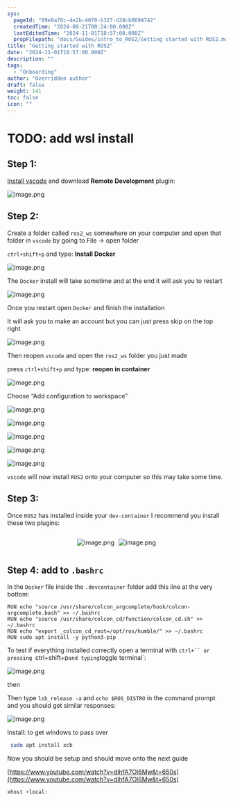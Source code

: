 ```yaml
---
sys:
  pageId: "89e0a78c-4e2b-4070-b327-d28cb0694742"
  createdTime: "2024-08-21T00:24:00.000Z"
  lastEditedTime: "2024-11-01T18:57:00.000Z"
  propFilepath: "docs/Guides/intro_to_ROS2/Getting started with ROS2.md"
title: "Getting started with ROS2"
date: "2024-11-01T18:57:00.000Z"
description: ""
tags:
  - "Onboarding"
author: "Overridden author"
draft: false
weight: 141
toc: false
icon: ""
---
```


# TODO: add wsl install

## Step 1:

[Install vscode](https://code.visualstudio.com/download) and download **Remote Development** plugin:

![image.png](https://prod-files-secure.s3.us-west-2.amazonaws.com/d518164a-d88e-44d1-a4ee-3adb3bd8bce0/efb52993-1881-4a40-b95e-6f020334f022/image.png?X-Amz-Algorithm=AWS4-HMAC-SHA256&X-Amz-Content-Sha256=UNSIGNED-PAYLOAD&X-Amz-Credential=ASIAZI2LB4665ZLLUPID%2F20250217%2Fus-west-2%2Fs3%2Faws4_request&X-Amz-Date=20250217T021222Z&X-Amz-Expires=3600&X-Amz-Security-Token=IQoJb3JpZ2luX2VjEEEaCXVzLXdlc3QtMiJIMEYCIQCr0jSUH6tnjkqknQoMGkn9eKEPmZmlwqDfeEImFONtmQIhAKFGOARtgAYXrt7vK9Q7GBhBtfKHWyKuEyv6XiAj0FZbKv8DCGoQABoMNjM3NDIzMTgzODA1Igw%2FeP41umdmXEw271kq3AOsl1sRtLchig3xEY9sCM6fhKG947JKNGxy8z7GG111ARBy9BZBeOmBGJSYxv79TjjHz3sRNDiglYhjLF2RAvaO1tCTcgBjySqtPbGtvM%2FRGKB5%2FjM2tkqe30NET%2F178oBGOsg7OJXXA3NlEohfqSutR%2FDaGkU3%2Bfpz6fzDQwcrfu3yNnupE%2BmT3i%2Ff4mlF30fexz3gNFvX%2F6qq6OnxmPDHOSk35HHvkk9YnkaxDLGqmnhccfQsOWNbCi%2F%2BRD86335XpZjOBCnG5odzjyhyd6ZID%2BjQlUSPjLTnZU%2FpvcwgFm5aT8E%2FrjEmwM34VQElDLY%2FPPu46u1dYcWamJh6fIu7%2BimZarAGqOOdxel0KVZ3ITH6oSeuh9%2FCYiX3odbA5qeTJlCtu9mefWwjH%2Fc8Xm5kBv3bJKA8IwAReHRECZeKzwaf3FrELKjrUpOjtvZocrpdM0ZztWxGBvWwFvfHqtE9YNPV6YL1TumETak%2Bh9DvplFRKc7JYWqzgDMEW2gfbNiSZTo5S6N45qjg3wbDr50SRkunCBDRo44egr8jWom9N2OkJ0DeQdEbONMlKukkFBAOW9NxortwybnWcT1iU1y8mZGuIjsLynjGRWJdjm9xiRTEx7xX%2FPYb0SkxKTCom8q9BjqkAQLgDStV827fGTLWIS6Fi7z7%2BbisEK9nsvYkKF6WmrG%2BuibpMNLY%2F6M7IgExRq1FYO12A1JAIeYcA73KeXUFzB%2BRUiDscjt%2FPCUXmVxPnH9b0u2qQpDpghdPlSiSuzEdCTASaBJtKCoG7d3Q%2BPHVC6YUXiSjHWDXkmpj9UuPKotm2IUiGTj1rzxdO1IJBbFwipczB0UH4opmGNsrmAPrMtqGhclS&X-Amz-Signature=581ff9af5ce05f1f6f5c05db707883fffac7dde23bf5088c33f157f0a873dbb3&X-Amz-SignedHeaders=host&x-id=GetObject)

## Step 2:

Create a folder called `ros2_ws` somewhere on your computer and open that folder in `vscode` by going to File → open folder 

`ctrl+shift+p` and type: **Install Docker**

![image.png](https://prod-files-secure.s3.us-west-2.amazonaws.com/d518164a-d88e-44d1-a4ee-3adb3bd8bce0/2269dc0e-1cd5-47ff-bceb-c04ad9b2eab0/image.png?X-Amz-Algorithm=AWS4-HMAC-SHA256&X-Amz-Content-Sha256=UNSIGNED-PAYLOAD&X-Amz-Credential=ASIAZI2LB4665ZLLUPID%2F20250217%2Fus-west-2%2Fs3%2Faws4_request&X-Amz-Date=20250217T021222Z&X-Amz-Expires=3600&X-Amz-Security-Token=IQoJb3JpZ2luX2VjEEEaCXVzLXdlc3QtMiJIMEYCIQCr0jSUH6tnjkqknQoMGkn9eKEPmZmlwqDfeEImFONtmQIhAKFGOARtgAYXrt7vK9Q7GBhBtfKHWyKuEyv6XiAj0FZbKv8DCGoQABoMNjM3NDIzMTgzODA1Igw%2FeP41umdmXEw271kq3AOsl1sRtLchig3xEY9sCM6fhKG947JKNGxy8z7GG111ARBy9BZBeOmBGJSYxv79TjjHz3sRNDiglYhjLF2RAvaO1tCTcgBjySqtPbGtvM%2FRGKB5%2FjM2tkqe30NET%2F178oBGOsg7OJXXA3NlEohfqSutR%2FDaGkU3%2Bfpz6fzDQwcrfu3yNnupE%2BmT3i%2Ff4mlF30fexz3gNFvX%2F6qq6OnxmPDHOSk35HHvkk9YnkaxDLGqmnhccfQsOWNbCi%2F%2BRD86335XpZjOBCnG5odzjyhyd6ZID%2BjQlUSPjLTnZU%2FpvcwgFm5aT8E%2FrjEmwM34VQElDLY%2FPPu46u1dYcWamJh6fIu7%2BimZarAGqOOdxel0KVZ3ITH6oSeuh9%2FCYiX3odbA5qeTJlCtu9mefWwjH%2Fc8Xm5kBv3bJKA8IwAReHRECZeKzwaf3FrELKjrUpOjtvZocrpdM0ZztWxGBvWwFvfHqtE9YNPV6YL1TumETak%2Bh9DvplFRKc7JYWqzgDMEW2gfbNiSZTo5S6N45qjg3wbDr50SRkunCBDRo44egr8jWom9N2OkJ0DeQdEbONMlKukkFBAOW9NxortwybnWcT1iU1y8mZGuIjsLynjGRWJdjm9xiRTEx7xX%2FPYb0SkxKTCom8q9BjqkAQLgDStV827fGTLWIS6Fi7z7%2BbisEK9nsvYkKF6WmrG%2BuibpMNLY%2F6M7IgExRq1FYO12A1JAIeYcA73KeXUFzB%2BRUiDscjt%2FPCUXmVxPnH9b0u2qQpDpghdPlSiSuzEdCTASaBJtKCoG7d3Q%2BPHVC6YUXiSjHWDXkmpj9UuPKotm2IUiGTj1rzxdO1IJBbFwipczB0UH4opmGNsrmAPrMtqGhclS&X-Amz-Signature=32ecec9e8f31494c4ef750aa54fe629a62f0eaf35808cc83236339cace9bd154&X-Amz-SignedHeaders=host&x-id=GetObject)

The `Docker` install will take sometime and at the end it will ask you to restart

![image.png](https://prod-files-secure.s3.us-west-2.amazonaws.com/d518164a-d88e-44d1-a4ee-3adb3bd8bce0/ed233f78-be33-4b1f-b89c-9c346c0e961e/image.png?X-Amz-Algorithm=AWS4-HMAC-SHA256&X-Amz-Content-Sha256=UNSIGNED-PAYLOAD&X-Amz-Credential=ASIAZI2LB4665ZLLUPID%2F20250217%2Fus-west-2%2Fs3%2Faws4_request&X-Amz-Date=20250217T021222Z&X-Amz-Expires=3600&X-Amz-Security-Token=IQoJb3JpZ2luX2VjEEEaCXVzLXdlc3QtMiJIMEYCIQCr0jSUH6tnjkqknQoMGkn9eKEPmZmlwqDfeEImFONtmQIhAKFGOARtgAYXrt7vK9Q7GBhBtfKHWyKuEyv6XiAj0FZbKv8DCGoQABoMNjM3NDIzMTgzODA1Igw%2FeP41umdmXEw271kq3AOsl1sRtLchig3xEY9sCM6fhKG947JKNGxy8z7GG111ARBy9BZBeOmBGJSYxv79TjjHz3sRNDiglYhjLF2RAvaO1tCTcgBjySqtPbGtvM%2FRGKB5%2FjM2tkqe30NET%2F178oBGOsg7OJXXA3NlEohfqSutR%2FDaGkU3%2Bfpz6fzDQwcrfu3yNnupE%2BmT3i%2Ff4mlF30fexz3gNFvX%2F6qq6OnxmPDHOSk35HHvkk9YnkaxDLGqmnhccfQsOWNbCi%2F%2BRD86335XpZjOBCnG5odzjyhyd6ZID%2BjQlUSPjLTnZU%2FpvcwgFm5aT8E%2FrjEmwM34VQElDLY%2FPPu46u1dYcWamJh6fIu7%2BimZarAGqOOdxel0KVZ3ITH6oSeuh9%2FCYiX3odbA5qeTJlCtu9mefWwjH%2Fc8Xm5kBv3bJKA8IwAReHRECZeKzwaf3FrELKjrUpOjtvZocrpdM0ZztWxGBvWwFvfHqtE9YNPV6YL1TumETak%2Bh9DvplFRKc7JYWqzgDMEW2gfbNiSZTo5S6N45qjg3wbDr50SRkunCBDRo44egr8jWom9N2OkJ0DeQdEbONMlKukkFBAOW9NxortwybnWcT1iU1y8mZGuIjsLynjGRWJdjm9xiRTEx7xX%2FPYb0SkxKTCom8q9BjqkAQLgDStV827fGTLWIS6Fi7z7%2BbisEK9nsvYkKF6WmrG%2BuibpMNLY%2F6M7IgExRq1FYO12A1JAIeYcA73KeXUFzB%2BRUiDscjt%2FPCUXmVxPnH9b0u2qQpDpghdPlSiSuzEdCTASaBJtKCoG7d3Q%2BPHVC6YUXiSjHWDXkmpj9UuPKotm2IUiGTj1rzxdO1IJBbFwipczB0UH4opmGNsrmAPrMtqGhclS&X-Amz-Signature=dae91173912b9682f90f4c786755a01228bfb883f0fade3abd2f948f5b90f447&X-Amz-SignedHeaders=host&x-id=GetObject)

Once you restart open `Docker` and finish the installation

It will ask you to make an account but you can just press skip on the top right

![image.png](https://prod-files-secure.s3.us-west-2.amazonaws.com/d518164a-d88e-44d1-a4ee-3adb3bd8bce0/21010ad9-1659-4fd9-9f59-9932a09b2a3d/image.png?X-Amz-Algorithm=AWS4-HMAC-SHA256&X-Amz-Content-Sha256=UNSIGNED-PAYLOAD&X-Amz-Credential=ASIAZI2LB4665ZLLUPID%2F20250217%2Fus-west-2%2Fs3%2Faws4_request&X-Amz-Date=20250217T021222Z&X-Amz-Expires=3600&X-Amz-Security-Token=IQoJb3JpZ2luX2VjEEEaCXVzLXdlc3QtMiJIMEYCIQCr0jSUH6tnjkqknQoMGkn9eKEPmZmlwqDfeEImFONtmQIhAKFGOARtgAYXrt7vK9Q7GBhBtfKHWyKuEyv6XiAj0FZbKv8DCGoQABoMNjM3NDIzMTgzODA1Igw%2FeP41umdmXEw271kq3AOsl1sRtLchig3xEY9sCM6fhKG947JKNGxy8z7GG111ARBy9BZBeOmBGJSYxv79TjjHz3sRNDiglYhjLF2RAvaO1tCTcgBjySqtPbGtvM%2FRGKB5%2FjM2tkqe30NET%2F178oBGOsg7OJXXA3NlEohfqSutR%2FDaGkU3%2Bfpz6fzDQwcrfu3yNnupE%2BmT3i%2Ff4mlF30fexz3gNFvX%2F6qq6OnxmPDHOSk35HHvkk9YnkaxDLGqmnhccfQsOWNbCi%2F%2BRD86335XpZjOBCnG5odzjyhyd6ZID%2BjQlUSPjLTnZU%2FpvcwgFm5aT8E%2FrjEmwM34VQElDLY%2FPPu46u1dYcWamJh6fIu7%2BimZarAGqOOdxel0KVZ3ITH6oSeuh9%2FCYiX3odbA5qeTJlCtu9mefWwjH%2Fc8Xm5kBv3bJKA8IwAReHRECZeKzwaf3FrELKjrUpOjtvZocrpdM0ZztWxGBvWwFvfHqtE9YNPV6YL1TumETak%2Bh9DvplFRKc7JYWqzgDMEW2gfbNiSZTo5S6N45qjg3wbDr50SRkunCBDRo44egr8jWom9N2OkJ0DeQdEbONMlKukkFBAOW9NxortwybnWcT1iU1y8mZGuIjsLynjGRWJdjm9xiRTEx7xX%2FPYb0SkxKTCom8q9BjqkAQLgDStV827fGTLWIS6Fi7z7%2BbisEK9nsvYkKF6WmrG%2BuibpMNLY%2F6M7IgExRq1FYO12A1JAIeYcA73KeXUFzB%2BRUiDscjt%2FPCUXmVxPnH9b0u2qQpDpghdPlSiSuzEdCTASaBJtKCoG7d3Q%2BPHVC6YUXiSjHWDXkmpj9UuPKotm2IUiGTj1rzxdO1IJBbFwipczB0UH4opmGNsrmAPrMtqGhclS&X-Amz-Signature=6afa69bc001b1bd42653d7abcb56e0cd566bded8b08fee305ef26915c1f8b6f6&X-Amz-SignedHeaders=host&x-id=GetObject)

Then reopen `vscode` and open the `ros2_ws` folder you just made

press `ctrl+shift+p` and type: **reopen in container**

![image.png](https://prod-files-secure.s3.us-west-2.amazonaws.com/d518164a-d88e-44d1-a4ee-3adb3bd8bce0/4e93b8c2-41ad-488c-8095-c74205196118/image.png?X-Amz-Algorithm=AWS4-HMAC-SHA256&X-Amz-Content-Sha256=UNSIGNED-PAYLOAD&X-Amz-Credential=ASIAZI2LB4665ZLLUPID%2F20250217%2Fus-west-2%2Fs3%2Faws4_request&X-Amz-Date=20250217T021222Z&X-Amz-Expires=3600&X-Amz-Security-Token=IQoJb3JpZ2luX2VjEEEaCXVzLXdlc3QtMiJIMEYCIQCr0jSUH6tnjkqknQoMGkn9eKEPmZmlwqDfeEImFONtmQIhAKFGOARtgAYXrt7vK9Q7GBhBtfKHWyKuEyv6XiAj0FZbKv8DCGoQABoMNjM3NDIzMTgzODA1Igw%2FeP41umdmXEw271kq3AOsl1sRtLchig3xEY9sCM6fhKG947JKNGxy8z7GG111ARBy9BZBeOmBGJSYxv79TjjHz3sRNDiglYhjLF2RAvaO1tCTcgBjySqtPbGtvM%2FRGKB5%2FjM2tkqe30NET%2F178oBGOsg7OJXXA3NlEohfqSutR%2FDaGkU3%2Bfpz6fzDQwcrfu3yNnupE%2BmT3i%2Ff4mlF30fexz3gNFvX%2F6qq6OnxmPDHOSk35HHvkk9YnkaxDLGqmnhccfQsOWNbCi%2F%2BRD86335XpZjOBCnG5odzjyhyd6ZID%2BjQlUSPjLTnZU%2FpvcwgFm5aT8E%2FrjEmwM34VQElDLY%2FPPu46u1dYcWamJh6fIu7%2BimZarAGqOOdxel0KVZ3ITH6oSeuh9%2FCYiX3odbA5qeTJlCtu9mefWwjH%2Fc8Xm5kBv3bJKA8IwAReHRECZeKzwaf3FrELKjrUpOjtvZocrpdM0ZztWxGBvWwFvfHqtE9YNPV6YL1TumETak%2Bh9DvplFRKc7JYWqzgDMEW2gfbNiSZTo5S6N45qjg3wbDr50SRkunCBDRo44egr8jWom9N2OkJ0DeQdEbONMlKukkFBAOW9NxortwybnWcT1iU1y8mZGuIjsLynjGRWJdjm9xiRTEx7xX%2FPYb0SkxKTCom8q9BjqkAQLgDStV827fGTLWIS6Fi7z7%2BbisEK9nsvYkKF6WmrG%2BuibpMNLY%2F6M7IgExRq1FYO12A1JAIeYcA73KeXUFzB%2BRUiDscjt%2FPCUXmVxPnH9b0u2qQpDpghdPlSiSuzEdCTASaBJtKCoG7d3Q%2BPHVC6YUXiSjHWDXkmpj9UuPKotm2IUiGTj1rzxdO1IJBbFwipczB0UH4opmGNsrmAPrMtqGhclS&X-Amz-Signature=ee3230d753a37cd9c0bbe938454091613374f6c0c2ab313028bf4dcca2ef2070&X-Amz-SignedHeaders=host&x-id=GetObject)

Choose “Add configuration to workspace”

![image.png](https://prod-files-secure.s3.us-west-2.amazonaws.com/d518164a-d88e-44d1-a4ee-3adb3bd8bce0/9560b282-5060-4989-ba37-97e7b2c22476/image.png?X-Amz-Algorithm=AWS4-HMAC-SHA256&X-Amz-Content-Sha256=UNSIGNED-PAYLOAD&X-Amz-Credential=ASIAZI2LB4665ZLLUPID%2F20250217%2Fus-west-2%2Fs3%2Faws4_request&X-Amz-Date=20250217T021222Z&X-Amz-Expires=3600&X-Amz-Security-Token=IQoJb3JpZ2luX2VjEEEaCXVzLXdlc3QtMiJIMEYCIQCr0jSUH6tnjkqknQoMGkn9eKEPmZmlwqDfeEImFONtmQIhAKFGOARtgAYXrt7vK9Q7GBhBtfKHWyKuEyv6XiAj0FZbKv8DCGoQABoMNjM3NDIzMTgzODA1Igw%2FeP41umdmXEw271kq3AOsl1sRtLchig3xEY9sCM6fhKG947JKNGxy8z7GG111ARBy9BZBeOmBGJSYxv79TjjHz3sRNDiglYhjLF2RAvaO1tCTcgBjySqtPbGtvM%2FRGKB5%2FjM2tkqe30NET%2F178oBGOsg7OJXXA3NlEohfqSutR%2FDaGkU3%2Bfpz6fzDQwcrfu3yNnupE%2BmT3i%2Ff4mlF30fexz3gNFvX%2F6qq6OnxmPDHOSk35HHvkk9YnkaxDLGqmnhccfQsOWNbCi%2F%2BRD86335XpZjOBCnG5odzjyhyd6ZID%2BjQlUSPjLTnZU%2FpvcwgFm5aT8E%2FrjEmwM34VQElDLY%2FPPu46u1dYcWamJh6fIu7%2BimZarAGqOOdxel0KVZ3ITH6oSeuh9%2FCYiX3odbA5qeTJlCtu9mefWwjH%2Fc8Xm5kBv3bJKA8IwAReHRECZeKzwaf3FrELKjrUpOjtvZocrpdM0ZztWxGBvWwFvfHqtE9YNPV6YL1TumETak%2Bh9DvplFRKc7JYWqzgDMEW2gfbNiSZTo5S6N45qjg3wbDr50SRkunCBDRo44egr8jWom9N2OkJ0DeQdEbONMlKukkFBAOW9NxortwybnWcT1iU1y8mZGuIjsLynjGRWJdjm9xiRTEx7xX%2FPYb0SkxKTCom8q9BjqkAQLgDStV827fGTLWIS6Fi7z7%2BbisEK9nsvYkKF6WmrG%2BuibpMNLY%2F6M7IgExRq1FYO12A1JAIeYcA73KeXUFzB%2BRUiDscjt%2FPCUXmVxPnH9b0u2qQpDpghdPlSiSuzEdCTASaBJtKCoG7d3Q%2BPHVC6YUXiSjHWDXkmpj9UuPKotm2IUiGTj1rzxdO1IJBbFwipczB0UH4opmGNsrmAPrMtqGhclS&X-Amz-Signature=1efb27248c86c1bac3a1a762984a5722151bada3b7fea15f8d4c53be4cf759fc&X-Amz-SignedHeaders=host&x-id=GetObject)

![image.png](https://prod-files-secure.s3.us-west-2.amazonaws.com/d518164a-d88e-44d1-a4ee-3adb3bd8bce0/2ee63f81-886b-48e8-a553-dc6e5eac99e4/image.png?X-Amz-Algorithm=AWS4-HMAC-SHA256&X-Amz-Content-Sha256=UNSIGNED-PAYLOAD&X-Amz-Credential=ASIAZI2LB4665ZLLUPID%2F20250217%2Fus-west-2%2Fs3%2Faws4_request&X-Amz-Date=20250217T021222Z&X-Amz-Expires=3600&X-Amz-Security-Token=IQoJb3JpZ2luX2VjEEEaCXVzLXdlc3QtMiJIMEYCIQCr0jSUH6tnjkqknQoMGkn9eKEPmZmlwqDfeEImFONtmQIhAKFGOARtgAYXrt7vK9Q7GBhBtfKHWyKuEyv6XiAj0FZbKv8DCGoQABoMNjM3NDIzMTgzODA1Igw%2FeP41umdmXEw271kq3AOsl1sRtLchig3xEY9sCM6fhKG947JKNGxy8z7GG111ARBy9BZBeOmBGJSYxv79TjjHz3sRNDiglYhjLF2RAvaO1tCTcgBjySqtPbGtvM%2FRGKB5%2FjM2tkqe30NET%2F178oBGOsg7OJXXA3NlEohfqSutR%2FDaGkU3%2Bfpz6fzDQwcrfu3yNnupE%2BmT3i%2Ff4mlF30fexz3gNFvX%2F6qq6OnxmPDHOSk35HHvkk9YnkaxDLGqmnhccfQsOWNbCi%2F%2BRD86335XpZjOBCnG5odzjyhyd6ZID%2BjQlUSPjLTnZU%2FpvcwgFm5aT8E%2FrjEmwM34VQElDLY%2FPPu46u1dYcWamJh6fIu7%2BimZarAGqOOdxel0KVZ3ITH6oSeuh9%2FCYiX3odbA5qeTJlCtu9mefWwjH%2Fc8Xm5kBv3bJKA8IwAReHRECZeKzwaf3FrELKjrUpOjtvZocrpdM0ZztWxGBvWwFvfHqtE9YNPV6YL1TumETak%2Bh9DvplFRKc7JYWqzgDMEW2gfbNiSZTo5S6N45qjg3wbDr50SRkunCBDRo44egr8jWom9N2OkJ0DeQdEbONMlKukkFBAOW9NxortwybnWcT1iU1y8mZGuIjsLynjGRWJdjm9xiRTEx7xX%2FPYb0SkxKTCom8q9BjqkAQLgDStV827fGTLWIS6Fi7z7%2BbisEK9nsvYkKF6WmrG%2BuibpMNLY%2F6M7IgExRq1FYO12A1JAIeYcA73KeXUFzB%2BRUiDscjt%2FPCUXmVxPnH9b0u2qQpDpghdPlSiSuzEdCTASaBJtKCoG7d3Q%2BPHVC6YUXiSjHWDXkmpj9UuPKotm2IUiGTj1rzxdO1IJBbFwipczB0UH4opmGNsrmAPrMtqGhclS&X-Amz-Signature=aebe74920a370d4d71c1579cf973996506ca7b34a8054a976878cb21a4b7c3bc&X-Amz-SignedHeaders=host&x-id=GetObject)

![image.png](https://prod-files-secure.s3.us-west-2.amazonaws.com/d518164a-d88e-44d1-a4ee-3adb3bd8bce0/ae1580b2-b048-407e-aed9-b584224a7a04/image.png?X-Amz-Algorithm=AWS4-HMAC-SHA256&X-Amz-Content-Sha256=UNSIGNED-PAYLOAD&X-Amz-Credential=ASIAZI2LB4665ZLLUPID%2F20250217%2Fus-west-2%2Fs3%2Faws4_request&X-Amz-Date=20250217T021222Z&X-Amz-Expires=3600&X-Amz-Security-Token=IQoJb3JpZ2luX2VjEEEaCXVzLXdlc3QtMiJIMEYCIQCr0jSUH6tnjkqknQoMGkn9eKEPmZmlwqDfeEImFONtmQIhAKFGOARtgAYXrt7vK9Q7GBhBtfKHWyKuEyv6XiAj0FZbKv8DCGoQABoMNjM3NDIzMTgzODA1Igw%2FeP41umdmXEw271kq3AOsl1sRtLchig3xEY9sCM6fhKG947JKNGxy8z7GG111ARBy9BZBeOmBGJSYxv79TjjHz3sRNDiglYhjLF2RAvaO1tCTcgBjySqtPbGtvM%2FRGKB5%2FjM2tkqe30NET%2F178oBGOsg7OJXXA3NlEohfqSutR%2FDaGkU3%2Bfpz6fzDQwcrfu3yNnupE%2BmT3i%2Ff4mlF30fexz3gNFvX%2F6qq6OnxmPDHOSk35HHvkk9YnkaxDLGqmnhccfQsOWNbCi%2F%2BRD86335XpZjOBCnG5odzjyhyd6ZID%2BjQlUSPjLTnZU%2FpvcwgFm5aT8E%2FrjEmwM34VQElDLY%2FPPu46u1dYcWamJh6fIu7%2BimZarAGqOOdxel0KVZ3ITH6oSeuh9%2FCYiX3odbA5qeTJlCtu9mefWwjH%2Fc8Xm5kBv3bJKA8IwAReHRECZeKzwaf3FrELKjrUpOjtvZocrpdM0ZztWxGBvWwFvfHqtE9YNPV6YL1TumETak%2Bh9DvplFRKc7JYWqzgDMEW2gfbNiSZTo5S6N45qjg3wbDr50SRkunCBDRo44egr8jWom9N2OkJ0DeQdEbONMlKukkFBAOW9NxortwybnWcT1iU1y8mZGuIjsLynjGRWJdjm9xiRTEx7xX%2FPYb0SkxKTCom8q9BjqkAQLgDStV827fGTLWIS6Fi7z7%2BbisEK9nsvYkKF6WmrG%2BuibpMNLY%2F6M7IgExRq1FYO12A1JAIeYcA73KeXUFzB%2BRUiDscjt%2FPCUXmVxPnH9b0u2qQpDpghdPlSiSuzEdCTASaBJtKCoG7d3Q%2BPHVC6YUXiSjHWDXkmpj9UuPKotm2IUiGTj1rzxdO1IJBbFwipczB0UH4opmGNsrmAPrMtqGhclS&X-Amz-Signature=854f45d4d55817ed673c91ce970298ebf63ec12717152f6768ada25e87df1de8&X-Amz-SignedHeaders=host&x-id=GetObject)

![image.png](https://prod-files-secure.s3.us-west-2.amazonaws.com/d518164a-d88e-44d1-a4ee-3adb3bd8bce0/53255b28-f75e-430f-b9e3-c0ac8577e42b/image.png?X-Amz-Algorithm=AWS4-HMAC-SHA256&X-Amz-Content-Sha256=UNSIGNED-PAYLOAD&X-Amz-Credential=ASIAZI2LB4665ZLLUPID%2F20250217%2Fus-west-2%2Fs3%2Faws4_request&X-Amz-Date=20250217T021222Z&X-Amz-Expires=3600&X-Amz-Security-Token=IQoJb3JpZ2luX2VjEEEaCXVzLXdlc3QtMiJIMEYCIQCr0jSUH6tnjkqknQoMGkn9eKEPmZmlwqDfeEImFONtmQIhAKFGOARtgAYXrt7vK9Q7GBhBtfKHWyKuEyv6XiAj0FZbKv8DCGoQABoMNjM3NDIzMTgzODA1Igw%2FeP41umdmXEw271kq3AOsl1sRtLchig3xEY9sCM6fhKG947JKNGxy8z7GG111ARBy9BZBeOmBGJSYxv79TjjHz3sRNDiglYhjLF2RAvaO1tCTcgBjySqtPbGtvM%2FRGKB5%2FjM2tkqe30NET%2F178oBGOsg7OJXXA3NlEohfqSutR%2FDaGkU3%2Bfpz6fzDQwcrfu3yNnupE%2BmT3i%2Ff4mlF30fexz3gNFvX%2F6qq6OnxmPDHOSk35HHvkk9YnkaxDLGqmnhccfQsOWNbCi%2F%2BRD86335XpZjOBCnG5odzjyhyd6ZID%2BjQlUSPjLTnZU%2FpvcwgFm5aT8E%2FrjEmwM34VQElDLY%2FPPu46u1dYcWamJh6fIu7%2BimZarAGqOOdxel0KVZ3ITH6oSeuh9%2FCYiX3odbA5qeTJlCtu9mefWwjH%2Fc8Xm5kBv3bJKA8IwAReHRECZeKzwaf3FrELKjrUpOjtvZocrpdM0ZztWxGBvWwFvfHqtE9YNPV6YL1TumETak%2Bh9DvplFRKc7JYWqzgDMEW2gfbNiSZTo5S6N45qjg3wbDr50SRkunCBDRo44egr8jWom9N2OkJ0DeQdEbONMlKukkFBAOW9NxortwybnWcT1iU1y8mZGuIjsLynjGRWJdjm9xiRTEx7xX%2FPYb0SkxKTCom8q9BjqkAQLgDStV827fGTLWIS6Fi7z7%2BbisEK9nsvYkKF6WmrG%2BuibpMNLY%2F6M7IgExRq1FYO12A1JAIeYcA73KeXUFzB%2BRUiDscjt%2FPCUXmVxPnH9b0u2qQpDpghdPlSiSuzEdCTASaBJtKCoG7d3Q%2BPHVC6YUXiSjHWDXkmpj9UuPKotm2IUiGTj1rzxdO1IJBbFwipczB0UH4opmGNsrmAPrMtqGhclS&X-Amz-Signature=d81f4cafd498e79e12b55b48b47b63b4cc128b3237d24f0f04df9ec58f2bfe01&X-Amz-SignedHeaders=host&x-id=GetObject)

![image.png](https://prod-files-secure.s3.us-west-2.amazonaws.com/d518164a-d88e-44d1-a4ee-3adb3bd8bce0/7c562767-5af9-4ffb-97d1-327bcdf4ee00/image.png?X-Amz-Algorithm=AWS4-HMAC-SHA256&X-Amz-Content-Sha256=UNSIGNED-PAYLOAD&X-Amz-Credential=ASIAZI2LB4665ZLLUPID%2F20250217%2Fus-west-2%2Fs3%2Faws4_request&X-Amz-Date=20250217T021222Z&X-Amz-Expires=3600&X-Amz-Security-Token=IQoJb3JpZ2luX2VjEEEaCXVzLXdlc3QtMiJIMEYCIQCr0jSUH6tnjkqknQoMGkn9eKEPmZmlwqDfeEImFONtmQIhAKFGOARtgAYXrt7vK9Q7GBhBtfKHWyKuEyv6XiAj0FZbKv8DCGoQABoMNjM3NDIzMTgzODA1Igw%2FeP41umdmXEw271kq3AOsl1sRtLchig3xEY9sCM6fhKG947JKNGxy8z7GG111ARBy9BZBeOmBGJSYxv79TjjHz3sRNDiglYhjLF2RAvaO1tCTcgBjySqtPbGtvM%2FRGKB5%2FjM2tkqe30NET%2F178oBGOsg7OJXXA3NlEohfqSutR%2FDaGkU3%2Bfpz6fzDQwcrfu3yNnupE%2BmT3i%2Ff4mlF30fexz3gNFvX%2F6qq6OnxmPDHOSk35HHvkk9YnkaxDLGqmnhccfQsOWNbCi%2F%2BRD86335XpZjOBCnG5odzjyhyd6ZID%2BjQlUSPjLTnZU%2FpvcwgFm5aT8E%2FrjEmwM34VQElDLY%2FPPu46u1dYcWamJh6fIu7%2BimZarAGqOOdxel0KVZ3ITH6oSeuh9%2FCYiX3odbA5qeTJlCtu9mefWwjH%2Fc8Xm5kBv3bJKA8IwAReHRECZeKzwaf3FrELKjrUpOjtvZocrpdM0ZztWxGBvWwFvfHqtE9YNPV6YL1TumETak%2Bh9DvplFRKc7JYWqzgDMEW2gfbNiSZTo5S6N45qjg3wbDr50SRkunCBDRo44egr8jWom9N2OkJ0DeQdEbONMlKukkFBAOW9NxortwybnWcT1iU1y8mZGuIjsLynjGRWJdjm9xiRTEx7xX%2FPYb0SkxKTCom8q9BjqkAQLgDStV827fGTLWIS6Fi7z7%2BbisEK9nsvYkKF6WmrG%2BuibpMNLY%2F6M7IgExRq1FYO12A1JAIeYcA73KeXUFzB%2BRUiDscjt%2FPCUXmVxPnH9b0u2qQpDpghdPlSiSuzEdCTASaBJtKCoG7d3Q%2BPHVC6YUXiSjHWDXkmpj9UuPKotm2IUiGTj1rzxdO1IJBbFwipczB0UH4opmGNsrmAPrMtqGhclS&X-Amz-Signature=646e54cda95260245c7367f0481d776c855b1c0262129027c16b50662d3e97ff&X-Amz-SignedHeaders=host&x-id=GetObject)

`vscode` will now install `ROS2` onto your computer so this may take some time.

## Step 3:

Once `ROS2` has installed inside your `dev-container` I recommend you install these two plugins:

<div style="display: flex;flex-direction: row; column-gap:10px; max-width: 630px;justify-content: center;">
<div>

![image.png](https://prod-files-secure.s3.us-west-2.amazonaws.com/d518164a-d88e-44d1-a4ee-3adb3bd8bce0/3fc3d550-5a54-4ba1-ba6b-faa01cdb7369/image.png?X-Amz-Algorithm=AWS4-HMAC-SHA256&X-Amz-Content-Sha256=UNSIGNED-PAYLOAD&X-Amz-Credential=ASIAZI2LB466VVSVHEF6%2F20250217%2Fus-west-2%2Fs3%2Faws4_request&X-Amz-Date=20250217T021230Z&X-Amz-Expires=3600&X-Amz-Security-Token=IQoJb3JpZ2luX2VjEEEaCXVzLXdlc3QtMiJIMEYCIQCeR%2Bc0BmTJ7o0kHngtdoJj4V3%2F6YU7q%2FqiyelQkb7MYgIhAMT4HrrMLt7k6L0LmxDb1Sh4jhVSrvPru6MxVOhr6zEuKv8DCGoQABoMNjM3NDIzMTgzODA1IgwtlI2zdIdRhRaE9jkq3ANAouCpQd0kLqicbJ9ulcKkXD6pyjigthOfNGI%2B5LHCjwRXBV%2FuhmVvwsJW2N5GMDG9fduMqAeIoz0IICu3jYpTchqawxZHJY%2BlwF5vEGwSLzxBR38H2kWg2GLqnm%2Bo1i2s5PQwm2IUGGAe9YON%2FYPMD168a9llCN7cTTyotDZzBisWrsERWkYc2H0Fz9Eh62%2BOdl3VpCLXsFwJ%2F9DbMhoGf6cUbaUoNngoc13fDGmjDye%2F84%2F6fcnrbuiboEJLReqKPiACmrm4UCzliVG98moQVrDxKt8ai3gmD6HEaEhmS4yiSBdb6IADVmiA1nHP4LO42GFY%2F8YWRGtDjC%2BibTsNAwZLwFEpIql8YiHS2xGKnsgjM7MOCJ%2F0X%2FPKpNnF%2FywM0825kTZoT2gfF%2Fmn1cMQ23kAO0NfnWYB%2BKyz9DK4aeE1x0imt9QaaoRhW49Ctdw7Gj4%2FSsI8Ga1PlcZnAqatVg83XkalhhxmvSye6YXl30kuRgBbw94K0X1hydCy22fEtPphnj4AKz0mhme4akgMlCZwiE6CF%2Bp55xxrxA3yOGfrOcL7pvJKA8eCNO7Q2E5N5o59fjud%2Bha4KHZdPcDOyQj7WpJlCtwCc27YqBSK4rwyUQSw%2Fp1Hnr4yszDYm8q9BjqkAfLNfUpGdFNE670TCPW1uuxKBoU0Iw%2Bqe127%2BUC46zhai27G7w0%2FoJjQhBLwWbkhGhluQGieApRZKqD6cEUP3P5Sxw0XPzGJ4Q5dY8yZNQNZIzFfERDkpk8AYM%2FSoY8xp3l4KZU7O6EqKiwS695PLM6WeYA92yXw%2Fu3NeJ7VPjohOn9XiP2ABFJfy9PQIx9PhLhX957GFhkvLECYLkv%2F3Gt3pZSV&X-Amz-Signature=0e195518a2e16894d0303bbc4863da59f2850557d6619afa8b4e675fc57a8eae&X-Amz-SignedHeaders=host&x-id=GetObject)

</div>
<div>

![image.png](https://prod-files-secure.s3.us-west-2.amazonaws.com/d518164a-d88e-44d1-a4ee-3adb3bd8bce0/d994cc66-13c2-4093-a5a3-f84cf4601a82/image.png?X-Amz-Algorithm=AWS4-HMAC-SHA256&X-Amz-Content-Sha256=UNSIGNED-PAYLOAD&X-Amz-Credential=ASIAZI2LB4662U2H4LJL%2F20250217%2Fus-west-2%2Fs3%2Faws4_request&X-Amz-Date=20250217T021230Z&X-Amz-Expires=3600&X-Amz-Security-Token=IQoJb3JpZ2luX2VjEEEaCXVzLXdlc3QtMiJIMEYCIQDCLHbu6VUbmbJKEvPaZuVVrwl3BwN1i5BsVHsfOagPrAIhAIcRNaRCfzyzYwI56zi%2FfSSPN3b%2Fr%2BKKqmbRi5qur23DKv8DCGoQABoMNjM3NDIzMTgzODA1Igzg8XNra87KKYjM8NYq3AOtzolZh3HvCkhNOgi9GsmZHnxXSIg8mgOESLaWOnkrKcID0G%2FoMXyBhUWXpBedYLiMliFLvuDIaYI63NYWS2eoPiIWfZKUENPip9JYiRYDuPNmZe4cIflRpW1DoeEU9UENDZJKR%2FFGraDoHYt1GcCOIV4eoA59A0Sxp3i2R96SPGB8U4Oa7fiGM0m%2FGTEOs8rhwNj2NREkmm8AfXoQIW%2FgMIQKBIRpZhOyuQVrdtMQcVwzzdMTi1NJ6Raf4pP0vvQ9BqM0cHOiU%2B0kNmIznra%2FdSIRpzI5JszeE5fGzfuuh5VOJkBfh8wrEeAQdDD8Lp49KRY3s2BwmoYelwEvEdlQaZk06Vfr1BdDZPPvuVBbsGylkGNFPRJCxlH5NiK1tiCliKYtfGFHk66D8FaDpQwwP02pP%2FM3Vz%2F8njnX3mgU1LgjxXmGn%2F%2FBuPU%2BxUvRnV3EnTYFOshgIfUrRPRexwJhTOV1%2FPBIgXEDKuxwrLqiMr5oqOdASKpZKQmNL8u4mla42TJRyOTs2I7OhFF1Kah9E7X0QH1ZR4RFI9H8OnSLjAXI16s1Z%2BwxH7V4OTMlndFW0U4DTPiHF2%2FYAVPEDAwaEfVENHA4qlOfCJI3RyZoHS1Zu5uMS1cDxJoJRzC%2Bm8q9BjqkATc%2BCYf4k7JD%2FPFQxSIQkFpKcnA7tk8Dn8nNy54hWtJQISFO1wUn0SPTDb3OdU%2FFG2EK78xrzQ2QqK3P%2B1DX7pfBXC4YAb8y5jODREUs8OQ04PMGqUITk%2F845Rxns196TZ1lozU6y3018Gxbd6jGUJwZGmikdtyuiVrpVyrEGcZ6FFUaYS57oG4ugvpa0tBHgJBLauvxUT%2B8WVwVpVyYZOag0HtF&X-Amz-Signature=2059e3bffd3c9982bc6487bc508fceb5b349759b9fff05d072e3088438a66734&X-Amz-SignedHeaders=host&x-id=GetObject)

</div>
</div>

## Step 4: add to `.bashrc`

In the `Docker` file inside the `.devcontainer` folder add this line at the very bottom: 

```docker
RUN echo "source /usr/share/colcon_argcomplete/hook/colcon-argcomplete.bash" >> ~/.bashrc
RUN echo "source /usr/share/colcon_cd/function/colcon_cd.sh" >> ~/.bashrc
RUN echo "export _colcon_cd_root=/opt/ros/humble/" >> ~/.bashrc
RUN sudo apt install -y python3-pip 
```

To test if everything installed correctly open a terminal with `ctrl+`` or pressing `ctrl+shift+p` and typing `toggle terminal`:

![image.png](https://prod-files-secure.s3.us-west-2.amazonaws.com/d518164a-d88e-44d1-a4ee-3adb3bd8bce0/6a4943d8-b04e-4c02-9a58-775f3384d1a5/image.png?X-Amz-Algorithm=AWS4-HMAC-SHA256&X-Amz-Content-Sha256=UNSIGNED-PAYLOAD&X-Amz-Credential=ASIAZI2LB4665ZLLUPID%2F20250217%2Fus-west-2%2Fs3%2Faws4_request&X-Amz-Date=20250217T021222Z&X-Amz-Expires=3600&X-Amz-Security-Token=IQoJb3JpZ2luX2VjEEEaCXVzLXdlc3QtMiJIMEYCIQCr0jSUH6tnjkqknQoMGkn9eKEPmZmlwqDfeEImFONtmQIhAKFGOARtgAYXrt7vK9Q7GBhBtfKHWyKuEyv6XiAj0FZbKv8DCGoQABoMNjM3NDIzMTgzODA1Igw%2FeP41umdmXEw271kq3AOsl1sRtLchig3xEY9sCM6fhKG947JKNGxy8z7GG111ARBy9BZBeOmBGJSYxv79TjjHz3sRNDiglYhjLF2RAvaO1tCTcgBjySqtPbGtvM%2FRGKB5%2FjM2tkqe30NET%2F178oBGOsg7OJXXA3NlEohfqSutR%2FDaGkU3%2Bfpz6fzDQwcrfu3yNnupE%2BmT3i%2Ff4mlF30fexz3gNFvX%2F6qq6OnxmPDHOSk35HHvkk9YnkaxDLGqmnhccfQsOWNbCi%2F%2BRD86335XpZjOBCnG5odzjyhyd6ZID%2BjQlUSPjLTnZU%2FpvcwgFm5aT8E%2FrjEmwM34VQElDLY%2FPPu46u1dYcWamJh6fIu7%2BimZarAGqOOdxel0KVZ3ITH6oSeuh9%2FCYiX3odbA5qeTJlCtu9mefWwjH%2Fc8Xm5kBv3bJKA8IwAReHRECZeKzwaf3FrELKjrUpOjtvZocrpdM0ZztWxGBvWwFvfHqtE9YNPV6YL1TumETak%2Bh9DvplFRKc7JYWqzgDMEW2gfbNiSZTo5S6N45qjg3wbDr50SRkunCBDRo44egr8jWom9N2OkJ0DeQdEbONMlKukkFBAOW9NxortwybnWcT1iU1y8mZGuIjsLynjGRWJdjm9xiRTEx7xX%2FPYb0SkxKTCom8q9BjqkAQLgDStV827fGTLWIS6Fi7z7%2BbisEK9nsvYkKF6WmrG%2BuibpMNLY%2F6M7IgExRq1FYO12A1JAIeYcA73KeXUFzB%2BRUiDscjt%2FPCUXmVxPnH9b0u2qQpDpghdPlSiSuzEdCTASaBJtKCoG7d3Q%2BPHVC6YUXiSjHWDXkmpj9UuPKotm2IUiGTj1rzxdO1IJBbFwipczB0UH4opmGNsrmAPrMtqGhclS&X-Amz-Signature=be61543e6462554c17e312f48cc1ef34449201b5548911af81e9eb8b982d23a3&X-Amz-SignedHeaders=host&x-id=GetObject)

then 

Then type `lsb_release -a` and `echo $ROS_DISTRO` in the command prompt and you should get similar responses:

![image.png](https://prod-files-secure.s3.us-west-2.amazonaws.com/d518164a-d88e-44d1-a4ee-3adb3bd8bce0/3e635dec-a805-4e85-8b9e-d000e5b71a4e/image.png?X-Amz-Algorithm=AWS4-HMAC-SHA256&X-Amz-Content-Sha256=UNSIGNED-PAYLOAD&X-Amz-Credential=ASIAZI2LB4665ZLLUPID%2F20250217%2Fus-west-2%2Fs3%2Faws4_request&X-Amz-Date=20250217T021222Z&X-Amz-Expires=3600&X-Amz-Security-Token=IQoJb3JpZ2luX2VjEEEaCXVzLXdlc3QtMiJIMEYCIQCr0jSUH6tnjkqknQoMGkn9eKEPmZmlwqDfeEImFONtmQIhAKFGOARtgAYXrt7vK9Q7GBhBtfKHWyKuEyv6XiAj0FZbKv8DCGoQABoMNjM3NDIzMTgzODA1Igw%2FeP41umdmXEw271kq3AOsl1sRtLchig3xEY9sCM6fhKG947JKNGxy8z7GG111ARBy9BZBeOmBGJSYxv79TjjHz3sRNDiglYhjLF2RAvaO1tCTcgBjySqtPbGtvM%2FRGKB5%2FjM2tkqe30NET%2F178oBGOsg7OJXXA3NlEohfqSutR%2FDaGkU3%2Bfpz6fzDQwcrfu3yNnupE%2BmT3i%2Ff4mlF30fexz3gNFvX%2F6qq6OnxmPDHOSk35HHvkk9YnkaxDLGqmnhccfQsOWNbCi%2F%2BRD86335XpZjOBCnG5odzjyhyd6ZID%2BjQlUSPjLTnZU%2FpvcwgFm5aT8E%2FrjEmwM34VQElDLY%2FPPu46u1dYcWamJh6fIu7%2BimZarAGqOOdxel0KVZ3ITH6oSeuh9%2FCYiX3odbA5qeTJlCtu9mefWwjH%2Fc8Xm5kBv3bJKA8IwAReHRECZeKzwaf3FrELKjrUpOjtvZocrpdM0ZztWxGBvWwFvfHqtE9YNPV6YL1TumETak%2Bh9DvplFRKc7JYWqzgDMEW2gfbNiSZTo5S6N45qjg3wbDr50SRkunCBDRo44egr8jWom9N2OkJ0DeQdEbONMlKukkFBAOW9NxortwybnWcT1iU1y8mZGuIjsLynjGRWJdjm9xiRTEx7xX%2FPYb0SkxKTCom8q9BjqkAQLgDStV827fGTLWIS6Fi7z7%2BbisEK9nsvYkKF6WmrG%2BuibpMNLY%2F6M7IgExRq1FYO12A1JAIeYcA73KeXUFzB%2BRUiDscjt%2FPCUXmVxPnH9b0u2qQpDpghdPlSiSuzEdCTASaBJtKCoG7d3Q%2BPHVC6YUXiSjHWDXkmpj9UuPKotm2IUiGTj1rzxdO1IJBbFwipczB0UH4opmGNsrmAPrMtqGhclS&X-Amz-Signature=867054a6d1d48e5bf2bdb20744926737054558fc81701a0ced985277adfe7bb2&X-Amz-SignedHeaders=host&x-id=GetObject)

Install:  to get windows to pass over

```bash
 sudo apt install xcb
```

Now you should be setup and should move onto the next guide 

[https://www.youtube.com/watch?v=dihfA7Ol6Mw&t=650s](https://www.youtube.com/watch?v=dihfA7Ol6Mw&t=650s)

```python
xhost +local:
```

